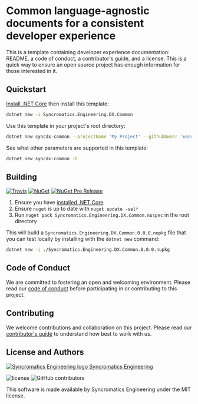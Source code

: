 # Common language-agnostic documents for a consistent developer experience

This is a template containing developer experience documentation: README, a code of conduct, a contributor's guide, and a license. This is a quick way to ensure an open source project has enough information for those interested in it.

## Quickstart

[Install .NET Core](https://www.microsoft.com/net/core) then install this template:

```bash
dotnet new -i Syncromatics.Engineering.DX.Common
```

Use this template in your project's root directory:

```bash
dotnet new syncdx-common --projectName 'My Project' --githubOwner 'username' --githubRepo 'reponame' --contactEmail 'maintainer@example.com'
```

See what other parameters are supported in this template:

```bash
dotnet new syncdx-common -h
```

## Building

[![Travis](https://img.shields.io/travis/syncromatics/Syncromatics.Engineering.DX.Common.svg)](https://travis-ci.org/syncromatics/Syncromatics.Engineering.DX.Common)
[![NuGet](https://img.shields.io/nuget/v/Syncromatics.Engineering.DX.Common.svg)](https://www.nuget.org/packages/Syncromatics.Engineering.DX.Common/)
[![NuGet Pre Release](https://img.shields.io/nuget/vpre/Syncromatics.Engineering.DX.Common.svg)](https://www.nuget.org/packages/Syncromatics.Engineering.DX.Common/)

1. Ensure you have [installed .NET Core](https://www.microsoft.com/net/core)
2. Ensure `nuget` is up to date with `nuget update -self`
3. Run `nuget pack Syncromatics.Engineering.DX.Common.nuspec` in the root directory

This will build a `Syncromatics.Engineering.DX.Common.0.0.0.nupkg` file that you can test locally by installing with the `dotnet new` command:

```bash
dotnet new -i ./Syncromatics.Engineering.DX.Common.0.0.0.nupkg
```

## Code of Conduct

We are committed to fostering an open and welcoming environment. Please read our [code of conduct](CODE_OF_CONDUCT.md) before participating in or contributing to this project.

## Contributing

We welcome contributions and collaboration on this project. Please read our [contributor's guide](CONTRIBUTING.md) to understand how best to work with us.

## License and Authors

[![Syncromatics Engineering logo](https://en.gravatar.com/userimage/100017782/89bdc96d68ad4b23998e3cdabdeb6e13.png?size=16) Syncromatics Engineering](https://github.com/syncromatics)

![license](https://img.shields.io/github/license/syncromatics/Syncromatics.Engineering.DX.Common.svg)
![GitHub contributors](https://img.shields.io/github/contributors/syncromatics/Syncromatics.Engineering.DX.Common.svg)

This software is made available by Syncromatics Engineering under the MIT license.

